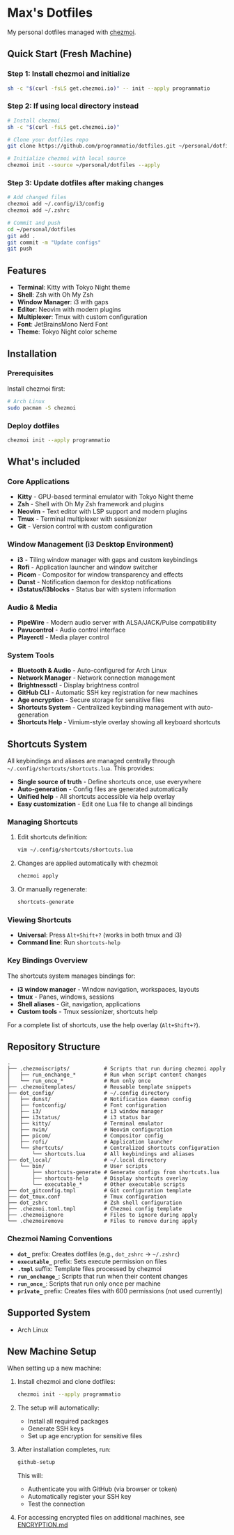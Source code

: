 # Max's Dotfiles

My personal dotfiles managed with [chezmoi](https://www.chezmoi.io/).

## Quick Start (Fresh Machine)

### Step 1: Install chezmoi and initialize
```bash
sh -c "$(curl -fsLS get.chezmoi.io)" -- init --apply programmatio
```

### Step 2: If using local directory instead
```bash
# Install chezmoi
sh -c "$(curl -fsLS get.chezmoi.io)"

# Clone your dotfiles repo
git clone https://github.com/programmatio/dotfiles.git ~/personal/dotfiles

# Initialize chezmoi with local source
chezmoi init --source ~/personal/dotfiles --apply
```

### Step 3: Update dotfiles after making changes
```bash
# Add changed files
chezmoi add ~/.config/i3/config
chezmoi add ~/.zshrc

# Commit and push
cd ~/personal/dotfiles
git add .
git commit -m "Update configs"
git push
```

## Features

- **Terminal**: Kitty with Tokyo Night theme
- **Shell**: Zsh with Oh My Zsh
- **Window Manager**: i3 with gaps
- **Editor**: Neovim with modern plugins
- **Multiplexer**: Tmux with custom configuration
- **Font**: JetBrainsMono Nerd Font
- **Theme**: Tokyo Night color scheme

## Installation

### Prerequisites

Install chezmoi first:

```bash
# Arch Linux
sudo pacman -S chezmoi
```

### Deploy dotfiles

```bash
chezmoi init --apply programmatio
```

## What's included

### Core Applications
- **Kitty** - GPU-based terminal emulator with Tokyo Night theme
- **Zsh** - Shell with Oh My Zsh framework and plugins
- **Neovim** - Text editor with LSP support and modern plugins
- **Tmux** - Terminal multiplexer with sessionizer
- **Git** - Version control with custom configuration

### Window Management (i3 Desktop Environment)
- **i3** - Tiling window manager with gaps and custom keybindings
- **Rofi** - Application launcher and window switcher
- **Picom** - Compositor for window transparency and effects
- **Dunst** - Notification daemon for desktop notifications
- **i3status/i3blocks** - Status bar with system information

### Audio & Media
- **PipeWire** - Modern audio server with ALSA/JACK/Pulse compatibility
- **Pavucontrol** - Audio control interface
- **Playerctl** - Media player control

### System Tools
- **Bluetooth & Audio** - Auto-configured for Arch Linux
- **Network Manager** - Network connection management
- **Brightnessctl** - Display brightness control
- **GitHub CLI** - Automatic SSH key registration for new machines
- **Age encryption** - Secure storage for sensitive files
- **Shortcuts System** - Centralized keybinding management with auto-generation
- **Shortcuts Help** - Vimium-style overlay showing all keyboard shortcuts

## Shortcuts System

All keybindings and aliases are managed centrally through `~/.config/shortcuts/shortcuts.lua`. This provides:

- **Single source of truth** - Define shortcuts once, use everywhere
- **Auto-generation** - Config files are generated automatically
- **Unified help** - All shortcuts accessible via help overlay
- **Easy customization** - Edit one Lua file to change all bindings

### Managing Shortcuts

1. Edit shortcuts definition:
   ```bash
   vim ~/.config/shortcuts/shortcuts.lua
   ```

2. Changes are applied automatically with chezmoi:
   ```bash
   chezmoi apply
   ```

3. Or manually regenerate:
   ```bash
   shortcuts-generate
   ```

### Viewing Shortcuts

- **Universal**: Press `Alt+Shift+?` (works in both tmux and i3)
- **Command line**: Run `shortcuts-help`

### Key Bindings Overview

The shortcuts system manages bindings for:
- **i3 window manager** - Window navigation, workspaces, layouts
- **tmux** - Panes, windows, sessions
- **Shell aliases** - Git, navigation, applications
- **Custom tools** - Tmux sessionizer, shortcuts help

For a complete list of shortcuts, use the help overlay (`Alt+Shift+?`).

## Repository Structure

```
.
├── .chezmoiscripts/           # Scripts that run during chezmoi apply
│   ├── run_onchange_*         # Run when script content changes
│   └── run_once_*             # Run only once
├── .chezmoitemplates/         # Reusable template snippets
├── dot_config/                # ~/.config directory
│   ├── dunst/                 # Notification daemon config
│   ├── fontconfig/            # Font configuration
│   ├── i3/                    # i3 window manager
│   ├── i3status/              # i3 status bar
│   ├── kitty/                 # Terminal emulator
│   ├── nvim/                  # Neovim configuration
│   ├── picom/                 # Compositor config
│   ├── rofi/                  # Application launcher
│   └── shortcuts/             # Centralized shortcuts configuration
│       └── shortcuts.lua      # All keybindings and aliases
├── dot_local/                 # ~/.local directory
│   └── bin/                   # User scripts
│       ├── shortcuts-generate # Generate configs from shortcuts.lua
│       ├── shortcuts-help     # Display shortcuts overlay
│       └── executable_*       # Other executable scripts
├── dot_gitconfig.tmpl         # Git configuration template
├── dot_tmux.conf              # Tmux configuration
├── dot_zshrc                  # Zsh shell configuration
├── .chezmoi.toml.tmpl         # Chezmoi config template
├── .chezmoiignore             # Files to ignore during apply
└── .chezmoiremove             # Files to remove during apply
```

### Chezmoi Naming Conventions

- **`dot_`** prefix: Creates dotfiles (e.g., `dot_zshrc` → `~/.zshrc`)
- **`executable_`** prefix: Sets execute permission on files
- **`.tmpl`** suffix: Template files processed by chezmoi
- **`run_onchange_`**: Scripts that run when their content changes
- **`run_once_`**: Scripts that run only once per machine
- **`private_`** prefix: Creates files with 600 permissions (not used currently)

## Supported System

- Arch Linux

## New Machine Setup

When setting up a new machine:

1. Install chezmoi and clone dotfiles:
   ```bash
   chezmoi init --apply programmatio
   ```

2. The setup will automatically:
   - Install all required packages
   - Generate SSH keys
   - Set up age encryption for sensitive files

3. After installation completes, run:
   ```bash
   github-setup
   ```
   This will:
   - Authenticate you with GitHub (via browser or token)
   - Automatically register your SSH key
   - Test the connection

4. For accessing encrypted files on additional machines, see [ENCRYPTION.md](ENCRYPTION.md)